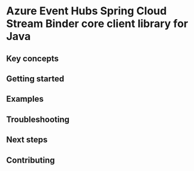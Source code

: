 # Azure Event Hubs Spring Cloud Stream Binder core client library for Java

## Key concepts
## Getting started
## Examples
## Troubleshooting
## Next steps
## Contributing